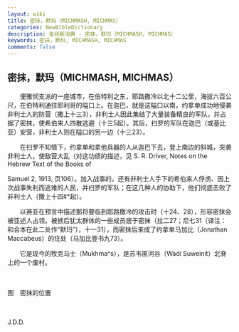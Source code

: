 ```yaml
---
layout: wiki
title: 密抹，默玛（MICHMASH, MICHMAS）
categories: NewBibleDictionary
description: 圣经新词典 - 密抹，默玛（MICHMASH, MICHMAS）
keywords: 密抹，默玛, MICHMASH, MICHMAS
comments: false
---
```


## 密抹，默玛（MICHMASH, MICHMAS）

　　便雅悯支派的一座城市，在伯特利之东，耶路撒冷以北十二公里，海拔六百公尺，在伯特利通往耶利哥的隘口上。在迦巴，就是这隘口以南，约拿单成功地侵袭非利士人的防营（撒上十三3），非利士人因此集结了大量装备精良的军队，并占据了密抹，使希伯来人四散逃避（十三5起）。其后，扫罗的军队在迦巴（或基比亚）安营，非利士人则在隘口的另一边（十三23）。

　　在扫罗不知情下，约拿单和拿他兵器的人从迦巴下去，登上南边的斜城，突袭非利士人，使敌营大乱（对这功绩的描述，见 S. R. Driver, Notes on the Hebrew Text of the Books of

Samuel 2, 1913, 页106）。加入战事的，还有非利士人手下的希伯来人俘虏、因上次战事失利而逃难的人民，并扫罗的军队；在这几种人的协助下，他们彻底击败了非利士人（撒上十四¢°起）。

　　以赛亚在预言中描述那将要临到耶路撒冷的攻击时（十24、28），形容密抹会被亚述人占领。被掳后犹太群体的一些成员居于密抹（拉二27；尼七31〔译注：和合本在此二处作“默玛”〕，十一31），而密抹后来成了约拿单马加比（Jonathan Maccabeus）的住处（马加比壹书九73）。

　　它是现今的牧克马士（Mukhma^s），是苏韦匿河谷（Wadi Suweinit）北脊上的一个废村。

　





图　密抹的位置

　

J.D.D.






